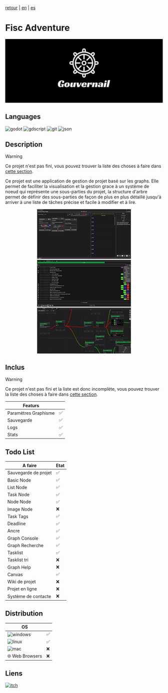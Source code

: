 [retour](/README.md) | [en](translation/en/gouvernail-project-manager.md) | [es](translation/es/gouvernail-project-manager.md)
  
# Fisc Adventure

<p align="center">
  <img src="/image/gpm-logo.png" width="600" alt="GPM logo">
</p>

## Languages

<img alt="godot" src="https://img.shields.io/badge/Godot-478CBF?style=for-the-badge&logo=GodotEngine&logoColor=white"/> <img alt="gdscript" src="https://img.shields.io/badge/gdscript-02303A?style=for-the-badge"/> <img alt="git" src="https://img.shields.io/badge/GIT-E44C30?style=for-the-badge&logo=git&logoColor=white"/> <img alt="json" src="https://img.shields.io/badge/json-5E5C5C?style=for-the-badge&logo=json&logoColor=white"/>

## Description
> [!WARNING]
> Ce projet n'est pas fini, vous pouvez trouver la liste des choses à faire dans [cette section](#todo-list).

Ce projet est une application de gestion de projet basé sur les graphs. Elle permet de faciliter la visualisation et la gestion grace à un système de noeud qui représente une sous-parties du projet, la structure d'arbre permet de définir des sous-parties de façon de plus en plus détaillé jusqu'à arriver à une liste de tâches précise et facile à modifier et à lire.
  
<p align="center">
  <img src="/image/gpm-main-page.png" width="300" alt=" GPM main page">
  <img src="/image/gpm-tl-page.png" width="300" alt=" GPM tasklist page">
  <img src="/image/gpm-graph-page.png" width="300" alt=" GPM graph page">
</p>
  

## Inclus
> [!WARNING]
> Ce projet n'est pas fini et la liste est donc incomplète, vous pouvez trouver la liste des choses à faire dans [cette section](#todo-list).
  
| Featurs | |
|---------------|---------------|
| Paramètres Graphisme | ✅ |
| Sauvegarde | ✅ |
| Logs | ✅ |
| Stats | ✅ |

## Todo List

| A faire | Etat |
|---------------|---------------|
| Sauvegarde de projet | ✅ |
| Basic Node | ✅ |
| List Node | ✅ |
| Task Node | ✅ |
| Node Node | ✅ |
| Image Node | ❌ |
| Task Tags | ✅ |
| Deadline | ✅ |
| Ancre | ✅ |
| Graph Console | ✅ |
| Graph Recherche | ✅ |
| Tasklist | ✅ |
| Tasklist tri | ❌ |
| Graph Help | ❌ |
| Canvas | ✅ |
| Wiki de projet | ❌ |
| Projet en ligne | ❌ |
| Système de contacte | ❌ |


## Distribution

| OS | |
|---------------|---------------|
| <img alt="windows" src="https://img.shields.io/badge/Windows-0078D6?style=for-the-badge&logo=windows&logoColor=white"/> | ✅ |
| <img alt="linux" src="https://img.shields.io/badge/Linux-FCC624?style=for-the-badge&logo=linux&logoColor=black"/> | ✅ |
| <img alt="mac" src="https://img.shields.io/badge/mac%20os-000000?style=for-the-badge&logo=apple&logoColor=white"/> | ❌ |
| 🌐 Web Browsers | ❌ |


## Liens

<a target="_blank" href="https://tomyo.itch.io/gpm">
      <img alt="itch" src="https://img.shields.io/badge/Itch.io-FA5C5C?style=for-the-badge&logo=itchdotio&logoColor=white">
</a>
